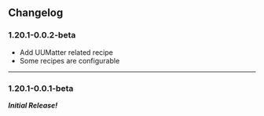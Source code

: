 ## Changelog
### 1.20.1-0.0.2-beta
- Add UUMatter related recipe  
- Some recipes are configurable

---
### 1.20.1-0.0.1-beta
**_Initial Release!_**<br>